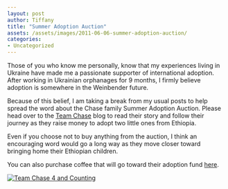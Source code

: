 ```yaml
---
layout: post
author: Tiffany
title: "Summer Adoption Auction"
assets: /assets/images/2011-06-06-summer-adoption-auction/
categories: 
- Uncategorized
---
```


Those of you who know me personally, know that my experiences living in Ukraine have made me a passionate supporter of international adoption. After working in Ukrainian orphanages for 9 months, I firmly believe adoption is somewhere in the Weinbender future.

Because of this belief, I am taking a break from my usual posts to help spread the word about the Chase family Summer Adoption Auction. Please head over to the [Team Chase](http://teamchase4andcounting.blogspot.com/) blog to read their story and follow their journey as they raise money to adopt two little ones from Ethiopia.

Even if you choose not to buy anything from the auction, I think an encouraging word would go a long way as they move closer toward bringing home their Ethiopian children.

You can also purchase coffee that will go toward their adoption fund [here](http://www.justlovecoffee.com/TeamChase).

[![Team Chase 4 and Counting](jekyll_uploads/2011/06/blogbackground-2-1.jpg)](http://teamchase4andcounting.blogspot.com/2011/05/welcome-summer-adoption-auction.html)